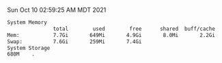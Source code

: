 Sun Oct 10 02:59:25 AM MDT 2021
```bash
System Memory
               total        used        free      shared  buff/cache   available
Mem:           7.7Gi       649Mi       4.9Gi       8.0Mi       2.2Gi       6.7Gi
Swap:          7.6Gi       259Mi       7.4Gi
System Storage
680M	.
```
```bash
